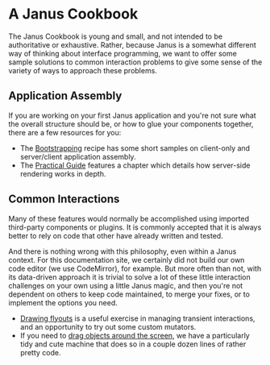 A Janus Cookbook
================

The Janus Cookbook is young and small, and not intended to be authoritative or
exhaustive. Rather, because Janus is a somewhat different way of thinking about
interface programming, we want to offer some sample solutions to common interaction
problems to give some sense of the variety of ways to approach these problems.

Application Assembly
--------------------

If you are working on your first Janus application and you're not sure what the
overall structure should be, or how to glue your components together, there are
a few resources for you:

* The [Bootstrapping](/cookbook/application) recipe has some short samples on
  client-only and server/client application assembly.
* The [Practical Guide](/hands-on/and-the-server-too) features a chapter which
  details how server-side rendering works in depth.

Common Interactions
-------------------

Many of these features would normally be accomplished using imported third-party
components or plugins. It is commonly accepted that it is always better to rely
on code that other have already written and tested.

And there is nothing wrong with this philosophy, even within a Janus context. For
this documentation site, we certainly did not build our own code editor (we use
CodeMirror), for example. But more often than not, with its data-driven approach
it is trivial to solve a lot of these little interaction challenges on your own
using a little Janus magic, and then you're not dependent on others to keep code
maintained, to merge your fixes, or to implement the options you need.

* [Drawing flyouts](/cookbook/flyouts) is a useful exercise in managing transient
  interactions, and an opportunity to try out some custom mutators.
* If you need to [drag objects around the screen](/cookbook/draggable), we have a
  particularly tidy and cute machine that does so in a couple dozen lines of rather
  pretty code.

